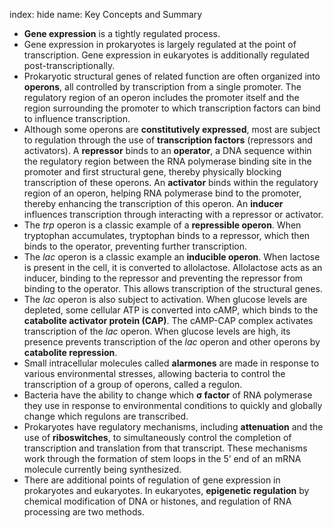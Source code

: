 index: hide
name: Key Concepts and Summary

  *  **Gene expression** is a tightly regulated process.
  * Gene expression in prokaryotes is largely regulated at the point of transcription. Gene expression in eukaryotes is additionally regulated post-transcriptionally.
  * Prokaryotic structural genes of related function are often organized into  **operons**, all controlled by transcription from a single promoter. The regulatory region of an operon includes the promoter itself and the region surrounding the promoter to which transcription factors can bind to influence transcription.
  * Although some operons are  **constitutively expressed**, most are subject to regulation through the use of  **transcription factors** (repressors and activators). A  **repressor** binds to an  **operator**, a DNA sequence within the regulatory region between the RNA polymerase binding site in the promoter and first structural gene, thereby physically blocking transcription of these operons. An  **activator** binds within the regulatory region of an operon, helping RNA polymerase bind to the promoter, thereby enhancing the transcription of this operon. An  **inducer** influences transcription through interacting with a repressor or activator.
  * The  *trp* operon is a classic example of a  **repressible operon**. When tryptophan accumulates, tryptophan binds to a repressor, which then binds to the operator, preventing further transcription.
  * The  *lac* operon is a classic example an  **inducible operon**. When lactose is present in the cell, it is converted to allolactose. Allolactose acts as an inducer, binding to the repressor and preventing the repressor from binding to the operator. This allows transcription of the structural genes.
  * The  *lac* operon is also subject to activation. When glucose levels are depleted, some cellular ATP is converted into cAMP, which binds to the  **catabolite activator protein (CAP)**. The cAMP-CAP complex activates transcription of the  *lac* operon. When glucose levels are high, its presence prevents transcription of the  *lac* operon and other operons by  **catabolite repression**.
  * Small intracellular molecules called  **alarmones** are made in response to various environmental stresses, allowing bacteria to control the transcription of a group of operons, called a regulon.
  * Bacteria have the ability to change which  **σ factor** of RNA polymerase they use in response to environmental conditions to quickly and globally change which regulons are transcribed.
  * Prokaryotes have regulatory mechanisms, including  **attenuation** and the use of  **riboswitches**, to simultaneously control the completion of transcription and translation from that transcript. These mechanisms work through the formation of stem loops in the 5’ end of an mRNA molecule currently being synthesized.
  * There are additional points of regulation of gene expression in prokaryotes and eukaryotes. In eukaryotes,  **epigenetic regulation** by chemical modification of DNA or histones, and regulation of RNA processing are two methods.
